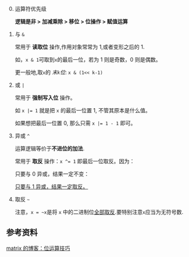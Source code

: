 0. 运算符优先级


    **逻辑是非 > 加减乘除 > 移位 > 位操作 > 赋值运算**


1. 与 `&`

    常用于 **读取位** 操作,作用对象常常为 1,或者变形之后的 1.

    如，`x & 1`可取到`x`的最后一位，若为 1 则是奇数，0 则是偶数。

    更一般地,取`x`的 *末`k`位*: `x & (1<< k-1)`

2. 或 `|`

    常用于 **强制写入位** 操作。

    如 `x |= 1` 就是把 `x` 的最后一位置 1, 不管其原本是什么值。

    如果想把最后一位置 0, 那么只需 `x |= 1 - 1` 即可。

3. 异或 `^`

    运算逻辑等价于**不进位的加法**.

    常用于 **取反** 操作：`x ^= 1` 即最后一位取反。因为：

    只要与 0 异或，结果一定不变：

    <u>只要与 1 异或，结果一定取反。</u>

4. 取反 `~`

    注意，`x = ~x`是将 `x` 中的二进制位<u>全部取反</u>.要特别注意`x`应当为无符号数.

## 参考资料

[matrix 的博客：位运算技巧](http://www.matrix67.com/blog/archives/263)